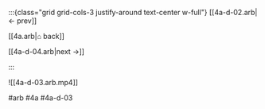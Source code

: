 :::{class="grid grid-cols-3 justify-around text-center w-full"}
[[4a-d-02.arb|← prev]]

[[4a.arb|⌂ back]]

[[4a-d-04.arb|next →]]

:::

![[4a-d-03.arb.mp4]]

#arb #4a #4a-d-03

